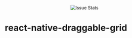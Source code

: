 <p align="center">
  <img alt="Issue Stats" src="https://github.com/SHISME/react-native-draggable-grid/blob/master/example.gif?raw=true">
</p>


# react-native-draggable-grid
